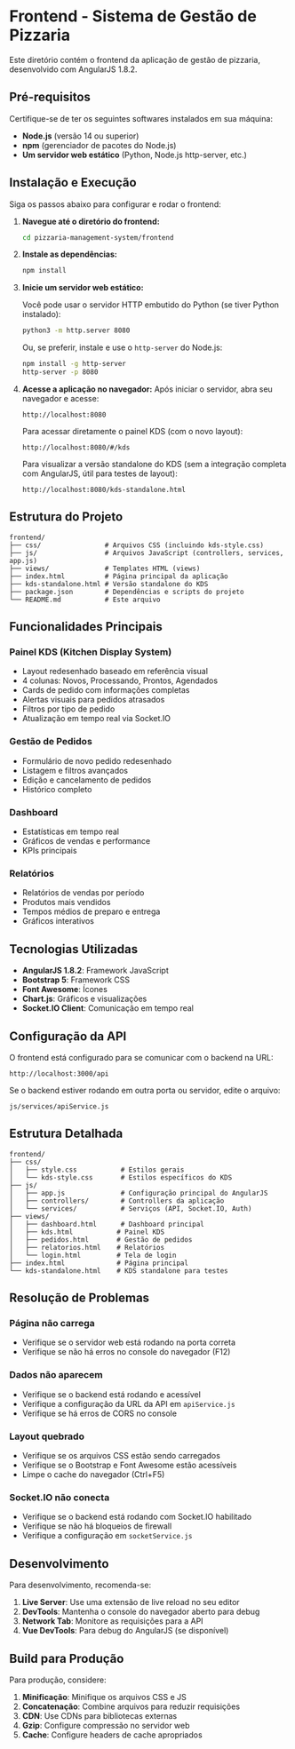 
# Frontend - Sistema de Gestão de Pizzaria

Este diretório contém o frontend da aplicação de gestão de pizzaria, desenvolvido com AngularJS 1.8.2.

## Pré-requisitos

Certifique-se de ter os seguintes softwares instalados em sua máquina:

-   **Node.js** (versão 14 ou superior)
-   **npm** (gerenciador de pacotes do Node.js)
-   **Um servidor web estático** (Python, Node.js http-server, etc.)

## Instalação e Execução

Siga os passos abaixo para configurar e rodar o frontend:

1.  **Navegue até o diretório do frontend:**
    ```bash
    cd pizzaria-management-system/frontend
    ```

2.  **Instale as dependências:**
    ```bash
    npm install
    ```

3.  **Inicie um servidor web estático:**

    Você pode usar o servidor HTTP embutido do Python (se tiver Python instalado):
    ```bash
    python3 -m http.server 8080
    ```
    Ou, se preferir, instale e use o `http-server` do Node.js:
    ```bash
    npm install -g http-server
    http-server -p 8080
    ```

4.  **Acesse a aplicação no navegador:**
    Após iniciar o servidor, abra seu navegador e acesse:
    ```
    http://localhost:8080
    ```

    Para acessar diretamente o painel KDS (com o novo layout):
    ```
    http://localhost:8080/#/kds
    ```

    Para visualizar a versão standalone do KDS (sem a integração completa com AngularJS, útil para testes de layout):
    ```
    http://localhost:8080/kds-standalone.html
    ```

## Estrutura do Projeto

```
frontend/
├── css/                # Arquivos CSS (incluindo kds-style.css)
├── js/                 # Arquivos JavaScript (controllers, services, app.js)
├── views/              # Templates HTML (views)
├── index.html          # Página principal da aplicação
├── kds-standalone.html # Versão standalone do KDS
├── package.json        # Dependências e scripts do projeto
└── README.md           # Este arquivo
```



## Funcionalidades Principais

### Painel KDS (Kitchen Display System)
-   Layout redesenhado baseado em referência visual
-   4 colunas: Novos, Processando, Prontos, Agendados
-   Cards de pedido com informações completas
-   Alertas visuais para pedidos atrasados
-   Filtros por tipo de pedido
-   Atualização em tempo real via Socket.IO

### Gestão de Pedidos
-   Formulário de novo pedido redesenhado
-   Listagem e filtros avançados
-   Edição e cancelamento de pedidos
-   Histórico completo

### Dashboard
-   Estatísticas em tempo real
-   Gráficos de vendas e performance
-   KPIs principais

### Relatórios
-   Relatórios de vendas por período
-   Produtos mais vendidos
-   Tempos médios de preparo e entrega
-   Gráficos interativos

## Tecnologias Utilizadas

-   **AngularJS 1.8.2**: Framework JavaScript
-   **Bootstrap 5**: Framework CSS
-   **Font Awesome**: Ícones
-   **Chart.js**: Gráficos e visualizações
-   **Socket.IO Client**: Comunicação em tempo real

## Configuração da API

O frontend está configurado para se comunicar com o backend na URL:
```
http://localhost:3000/api
```

Se o backend estiver rodando em outra porta ou servidor, edite o arquivo:
```
js/services/apiService.js
```

## Estrutura Detalhada

```
frontend/
├── css/
│   ├── style.css           # Estilos gerais
│   └── kds-style.css       # Estilos específicos do KDS
├── js/
│   ├── app.js              # Configuração principal do AngularJS
│   ├── controllers/        # Controllers da aplicação
│   └── services/           # Serviços (API, Socket.IO, Auth)
├── views/
│   ├── dashboard.html      # Dashboard principal
│   ├── kds.html           # Painel KDS
│   ├── pedidos.html       # Gestão de pedidos
│   ├── relatorios.html    # Relatórios
│   └── login.html         # Tela de login
├── index.html             # Página principal
└── kds-standalone.html    # KDS standalone para testes
```

## Resolução de Problemas

### Página não carrega
-   Verifique se o servidor web está rodando na porta correta
-   Verifique se não há erros no console do navegador (F12)

### Dados não aparecem
-   Verifique se o backend está rodando e acessível
-   Verifique a configuração da URL da API em `apiService.js`
-   Verifique se há erros de CORS no console

### Layout quebrado
-   Verifique se os arquivos CSS estão sendo carregados
-   Verifique se o Bootstrap e Font Awesome estão acessíveis
-   Limpe o cache do navegador (Ctrl+F5)

### Socket.IO não conecta
-   Verifique se o backend está rodando com Socket.IO habilitado
-   Verifique se não há bloqueios de firewall
-   Verifique a configuração em `socketService.js`

## Desenvolvimento

Para desenvolvimento, recomenda-se:

1.  **Live Server**: Use uma extensão de live reload no seu editor
2.  **DevTools**: Mantenha o console do navegador aberto para debug
3.  **Network Tab**: Monitore as requisições para a API
4.  **Vue DevTools**: Para debug do AngularJS (se disponível)

## Build para Produção

Para produção, considere:

1.  **Minificação**: Minifique os arquivos CSS e JS
2.  **Concatenação**: Combine arquivos para reduzir requisições
3.  **CDN**: Use CDNs para bibliotecas externas
4.  **Gzip**: Configure compressão no servidor web
5.  **Cache**: Configure headers de cache apropriados

